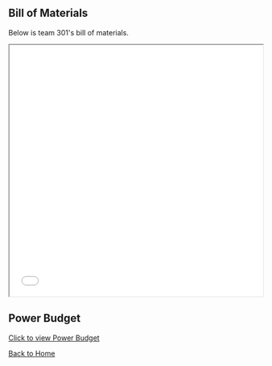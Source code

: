 **Bill of Materials**
-
Below is team 301's bill of materials.

<iframe src="vertopal_53e86d8e1b304e0fba1b8ab00a47e725/media/team301BOM.pdf" width="100%" height="500px"></iframe>

**Power Budget**
-
[Click to view Power Budget](https://docs.google.com/spreadsheets/d/1WayEXegdHS4EZbb6aIXK2BWtP3kbDnC-eLNil9aqBtw/edit#gid=0)

[Back to Home](index)
